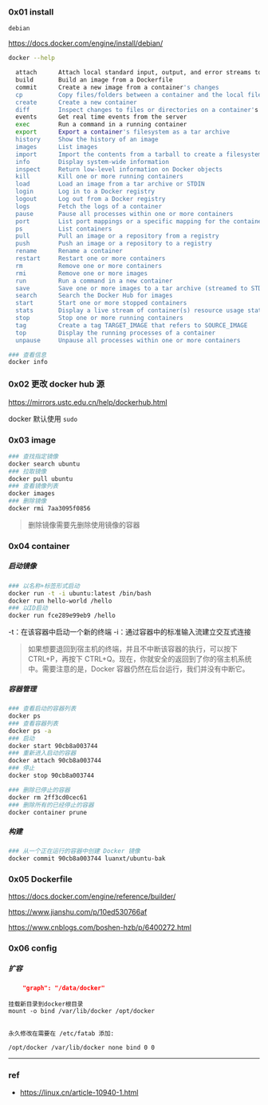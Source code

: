 ### 0x01 install

`debian`

https://docs.docker.com/engine/install/debian/

```bash
docker --help

  attach      Attach local standard input, output, and error streams to a running container
  build       Build an image from a Dockerfile
  commit      Create a new image from a container's changes
  cp          Copy files/folders between a container and the local filesystem
  create      Create a new container
  diff        Inspect changes to files or directories on a container's filesystem
  events      Get real time events from the server
  exec        Run a command in a running container
  export      Export a container's filesystem as a tar archive
  history     Show the history of an image
  images      List images
  import      Import the contents from a tarball to create a filesystem image
  info        Display system-wide information
  inspect     Return low-level information on Docker objects
  kill        Kill one or more running containers
  load        Load an image from a tar archive or STDIN
  login       Log in to a Docker registry
  logout      Log out from a Docker registry
  logs        Fetch the logs of a container
  pause       Pause all processes within one or more containers
  port        List port mappings or a specific mapping for the container
  ps          List containers
  pull        Pull an image or a repository from a registry
  push        Push an image or a repository to a registry
  rename      Rename a container
  restart     Restart one or more containers
  rm          Remove one or more containers
  rmi         Remove one or more images
  run         Run a command in a new container
  save        Save one or more images to a tar archive (streamed to STDOUT by default)
  search      Search the Docker Hub for images
  start       Start one or more stopped containers
  stats       Display a live stream of container(s) resource usage statistics
  stop        Stop one or more running containers
  tag         Create a tag TARGET_IMAGE that refers to SOURCE_IMAGE
  top         Display the running processes of a container
  unpause     Unpause all processes within one or more containers
```

```bash
### 查看信息
docker info
```

### 0x02 更改 docker hub 源

https://mirrors.ustc.edu.cn/help/dockerhub.html

docker 默认使用 `sudo`

### 0x03 image

```bash
### 查找指定镜像
docker search ubuntu
### 拉取镜像
docker pull ubuntu
### 查看镜像列表
docker images
### 删除镜像
docker rmi 7aa3095f0856
```

> 删除镜像需要先删除使用镜像的容器

### 0x04 container

##### 启动镜像

```bash
### 以名称+标签形式启动
docker run -t -i ubuntu:latest /bin/bash
docker run hello-world /hello
### 以ID启动
docker run fce289e99eb9 /hello
```

-t：在该容器中启动一个新的终端
-i：通过容器中的标准输入流建立交互式连接

> 如果想要退回到宿主机的终端，并且不中断该容器的执行，可以按下 CTRL+P，再按下 CTRL+Q。现在，你就安全的返回到了你的宿主机系统中。需要注意的是，Docker 容器仍然在后台运行，我们并没有中断它。

##### 容器管理

```bash
### 查看启动的容器列表
docker ps
### 查看容器列表
docker ps -a
### 启动
docker start 90cb8a003744
### 重新进入启动的容器
docker attach 90cb8a003744
### 停止
docker stop 90cb8a003744
```

```bash
### 删除已停止的容器
docker rm 2ff3cd0cec61
### 删除所有的已经停止的容器
docker container prune
```

##### 构建

```bash
### 从一个正在运行的容器中创建 Docker 镜像
docker commit 90cb8a003744 luanxt/ubuntu-bak
```

### 0x05 Dockerfile

https://docs.docker.com/engine/reference/builder/

https://www.jianshu.com/p/10ed530766af

https://www.cnblogs.com/boshen-hzb/p/6400272.html

### 0x06 config

##### 扩容

```json
    "graph": "/data/docker"
```

```
挂载新目录到docker根目录
mount -o bind /var/lib/docker /opt/docker


永久修改在需要在 /etc/fatab 添加:

/opt/docker /var/lib/docker none bind 0 0
```

---

### ref

- https://linux.cn/article-10940-1.html

